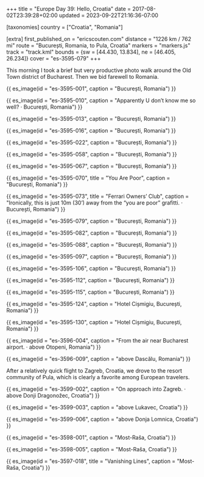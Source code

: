 +++
title = "Europe Day 39: Hello, Croatia"
date = 2017-08-02T23:39:28+02:00
updated = 2023-09-22T21:16:36-07:00

[taxonomies]
country = ["Croatia", "Romania"]

[extra]
first_published_on = "ericscouten.com"
distance = "1226 km / 762 mi"
route = "București, Romania, to Pula, Croatia"
markers = "markers.js"
track = "track.kml"
bounds = {sw = [44.430, 13.834], ne = [46.405, 26.234]}
cover = "es-3595-079"
+++

This morning I took a brief but very productive photo walk around the Old Town district of Bucharest. Then we bid farewell to Romania.

<!-- more -->

{{ es_image(id = "es-3595-001", caption = "București, Romania") }}

{{ es_image(id = "es-3595-010", caption = "Apparently U don’t know me so well? · București, Romania") }}

{{ es_image(id = "es-3595-013", caption = "București, Romania") }}

{{ es_image(id = "es-3595-016", caption = "București, Romania") }}

{{ es_image(id = "es-3595-022", caption = "București, Romania") }}

{{ es_image(id = "es-3595-058", caption = "București, Romania") }}

{{ es_image(id = "es-3595-067", caption = "București, Romania") }}

{{ es_image(id = "es-3595-070", title = "You Are Poor", caption = "București, Romania") }}

{{ es_image(id = "es-3595-073", title = "Ferrari Owners’ Club", caption = "Ironically, this is just 10m (30’) away from the “you are poor” grafitti. · București, Romania") }}

{{ es_image(id = "es-3595-079", caption = "București, Romania") }}

{{ es_image(id = "es-3595-082", caption = "București, Romania") }}

{{ es_image(id = "es-3595-088", caption = "București, Romania") }}

{{ es_image(id = "es-3595-097", caption = "București, Romania") }}

{{ es_image(id = "es-3595-106", caption = "București, Romania") }}

{{ es_image(id = "es-3595-112", caption = "București, Romania") }}

{{ es_image(id = "es-3595-115", caption = "București, Romania") }}

{{ es_image(id = "es-3595-124", caption = "Hotel Cișmigiu, București, Romania") }}

{{ es_image(id = "es-3595-130", caption = "Hotel Cișmigiu, București, Romania") }}

{{ es_image(id = "es-3596-004", caption = "From the air near Bucharest airport. · above Otopeni, Romania") }}

{{ es_image(id = "es-3596-009", caption = "above Dascălu, Romania") }}

After a relatively quick flight to Zagreb, Croatia, we drove to the resort community of Pula, which is clearly a favorite among European travelers.

{{ es_image(id = "es-3599-002", caption = "On approach into Zagreb. · above Donji Dragonožec, Croatia") }}

{{ es_image(id = "es-3599-003", caption = "above Lukavec, Croatia") }}

{{ es_image(id = "es-3599-006", caption = "above Donja Lomnica, Croatia") }}

{{ es_image(id = "es-3598-001", caption = "Most-Raša, Croatia") }}

{{ es_image(id = "es-3598-005", caption = "Most-Raša, Croatia") }}

{{ es_image(id = "es-3597-018", title = "Vanishing Lines", caption = "Most-Raša, Croatia") }}
